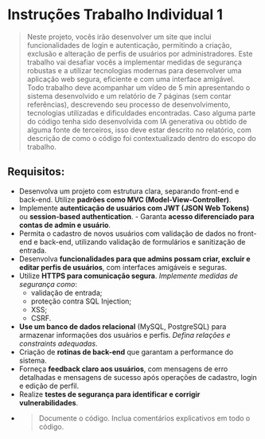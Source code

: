 # Instruções Trabalho Individual 1
> Neste projeto, vocês irão desenvolver um site que inclui funcionalidades de login e autenticação, permitindo a criação, exclusão e alteração de perfis de usuários por administradores. Este trabalho vai desafiar vocês a implementar medidas de segurança robustas e a utilizar tecnologias modernas para desenvolver uma aplicação web segura, eficiente e com uma interface amigável.  
Todo trabalho deve acompanhar um vídeo de 5 min apresentando o sistema desenvolvido e um relatório de 7 páginas (sem contar referências), descrevendo seu processo de desenvolvimento, tecnologias utilizadas e dificuldades encontradas. Caso alguma parte do código tenha sido desenvolvida com IA generativa ou obtido de alguma fonte de terceiros, isso deve estar descrito no relatório, com descrição de como o código foi contextualizado dentro do escopo do trabalho.

## Requisitos:
- Desenvolva um projeto com estrutura clara, separando front-end e back-end. Utilize **padrões como MVC (Model-View-Controller)**.
- Implemente **autenticação de usuários com JWT (JSON Web Tokens)** ou **session-based authentication**. - Garanta **acesso diferenciado para contas de admin e usuário**.
- Permita o cadastro de novos usuários com validação de dados no front-end e back-end, utilizando validação de formulários e sanitização de entrada.
- Desenvolva **funcionalidades para que admins possam criar, excluir e editar perfis de usuários**, com interfaces amigáveis e seguras.
- Utilize **HTTPS para comunicação segura**. *Implemente medidas de segurança como*:
  - validação de entrada; 
  - proteção contra SQL Injection;
  - XSS;
  - CSRF.
- **Use um banco de dados relacional** (MySQL, PostgreSQL) para armazenar informações dos usuários e perfis. *Defina relações e constraints adequadas*.
- Criação de **rotinas de back-end** que garantam a performance do sistema.
- Forneça **feedback claro aos usuários**, com mensagens de erro detalhadas e mensagens de sucesso após operações de cadastro, login e edição de perfil.
- Realize **testes de segurança para identificar e corrigir vulnerabilidades**.
- > Documente o código. Inclua comentários explicativos em todo o código.